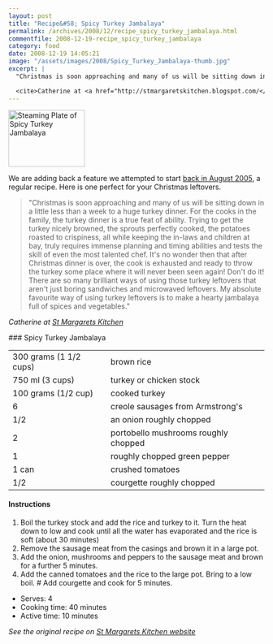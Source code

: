 ```yaml
---
layout: post
title: "Recipe&#58; Spicy Turkey Jambalaya"
permalink: /archives/2008/12/recipe_spicy_turkey_jambalaya.html
commentfile: 2008-12-19-recipe_spicy_turkey_jambalaya
category: food
date: 2008-12-19 14:05:21
image: "/assets/images/2008/Spicy_Turkey_Jambalaya-thumb.jpg"
excerpt: |
  "Christmas is soon approaching and many of us will be sitting down in a little less than a week to a huge turkey dinner.  For the cooks in the family, the turkey dinner is a true feat of ability.  Trying to get the turkey nicely browned, the sprouts perfectly cooked, the potatoes roasted to crispiness, all while keeping the in-laws and children at bay, truly requires immense planning and timing abilities and tests the skill of even the most talented chef.  It's no wonder then that after Christmas dinner is over, the cook is exhausted and ready to throw the turkey some place where it will never been seen again!  Don't do it!  There are so many brilliant ways of using those turkey leftovers that aren't just boring sandwiches and microwaved leftovers.  My absolute favourite way of using turkey leftovers is to make a hearty jambalaya full of spices and vegetables."

  <cite>Catherine at <a href="http://stmargaretskitchen.blogspot.com/</cite>">St Margarets Kitchen</a>
---
```


<a href="/assets/images/2008/Spicy_Turkey_Jambalaya.jpg"><img src="/assets/images/2008/Spicy_Turkey_Jambalaya-thumb.jpg" width="150" height="112" alt="Steaming Plate of Spicy Turkey Jambalaya" class="photo right" /></a>

We are adding back a feature we attempted to start [back in August 2005](/archives/2005/08/recipe_st_marga.html), a regular recipe. Here is one perfect for your Christmas leftovers.

> "Christmas is soon approaching and many of us will be sitting down in a little less than a week to a huge turkey dinner. For the cooks in the family, the turkey dinner is a true feat of ability. Trying to get the turkey nicely browned, the sprouts perfectly cooked, the potatoes roasted to crispiness, all while keeping the in-laws and children at bay, truly requires immense planning and timing abilities and tests the skill of even the most talented chef. It's no wonder then that after Christmas dinner is over, the cook is exhausted and ready to throw the turkey some place where it will never been seen again! Don't do it! There are so many brilliant ways of using those turkey leftovers that aren't just boring sandwiches and microwaved leftovers. My absolute favourite way of using turkey leftovers is to make a hearty jambalaya full of spices and vegetables."

<cite>Catherine at [St Margarets Kitchen](http://stmargaretskitchen.blogspot.com/</cite>)

<div markdown="1" class="recipe">
### Spicy Turkey Jambalaya

|                        |                                      |
| ---------------------- | ------------------------------------ |
| 300 grams (1 1/2 cups) | brown rice                           |
| 750 ml (3 cups)        | turkey or chicken stock              |
| 100 grams (1/2 cup)    | cooked turkey                        |
| 6                      | creole sausages from Armstrong's     |
| 1/2                    | an onion roughly chopped             |
| 2                      | portobello mushrooms roughly chopped |
| 1                      | roughly chopped green pepper         |
| 1 can                  | crushed tomatoes                     |
| 1/2                    | courgette roughly chopped            |

#### Instructions

1.  Boil the turkey stock and add the rice and turkey to it. Turn the heat down to low and cook until all the water has evaporated and the rice is soft (about 30 minutes)
2.  Remove the sausage meat from the casings and brown it in a large pot.
3.  Add the onion, mushrooms and peppers to the sausage meat and brown for a further 5 minutes.
4.  Add the canned tomatoes and the rice to the large pot. Bring to a low boil. \# Add courgette and cook for 5 minutes.

- Serves: 4
- Cooking time: 40 minutes
- Active time: 10 minutes

<em>See the original recipe on [St Margarets Kitchen website](http://stmargaretskitchen.blogspot.com/2008/12/turkey-jambalaya.html)</em>

</div>
